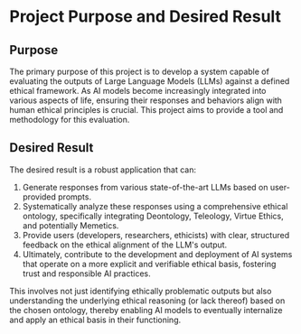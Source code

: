 # Project Purpose and Desired Result

## Purpose

The primary purpose of this project is to develop a system capable of evaluating the outputs of Large Language Models (LLMs) against a defined ethical framework. As AI models become increasingly integrated into various aspects of life, ensuring their responses and behaviors align with human ethical principles is crucial. This project aims to provide a tool and methodology for this evaluation.

## Desired Result

The desired result is a robust application that can:

1.  Generate responses from various state-of-the-art LLMs based on user-provided prompts.
2.  Systematically analyze these responses using a comprehensive ethical ontology, specifically integrating Deontology, Teleology, Virtue Ethics, and potentially Memetics.
3.  Provide users (developers, researchers, ethicists) with clear, structured feedback on the ethical alignment of the LLM's output.
4.  Ultimately, contribute to the development and deployment of AI systems that operate on a more explicit and verifiable ethical basis, fostering trust and responsible AI practices.

This involves not just identifying ethically problematic outputs but also understanding the underlying ethical reasoning (or lack thereof) based on the chosen ontology, thereby enabling AI models to eventually internalize and apply an ethical basis in their functioning. 